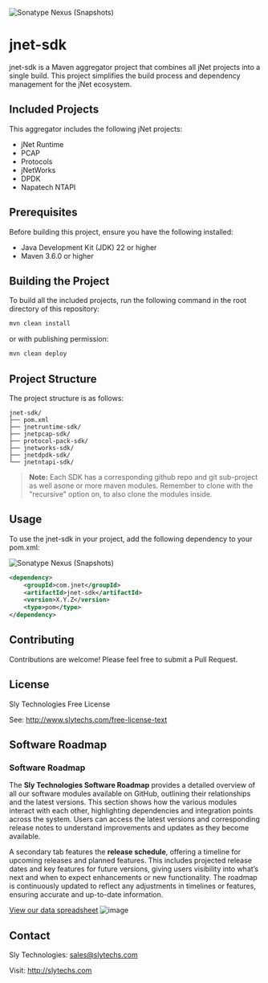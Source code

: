 ![Sonatype Nexus (Snapshots)](https://img.shields.io/nexus/s/com.slytechs.jnet/jnet-sdk-parent?server=https%3A%2F%2Fs01.oss.sonatype.org%2F)

# jnet-sdk

jnet-sdk is a Maven aggregator project that combines all jNet projects into a single build. This project simplifies the build process and dependency management for the jNet ecosystem.

## Included Projects

This aggregator includes the following jNet projects:

- jNet Runtime
- PCAP
- Protocols
- jNetWorks
- DPDK
- Napatech NTAPI

## Prerequisites

Before building this project, ensure you have the following installed:

- Java Development Kit (JDK) 22 or higher
- Maven 3.6.0 or higher

## Building the Project

To build all the included projects, run the following command in the root directory of this repository:

```bash
mvn clean install
```
or with publishing permission:
```bash
mvn clean deploy
```

## Project Structure
The project structure is as follows:

```
jnet-sdk/
├── pom.xml
├── jnetruntime-sdk/
├── jnetpcap-sdk/
├── protocol-pack-sdk/
├── jnetworks-sdk/
├── jnetdpdk-sdk/
└── jnetntapi-sdk/
```

> **Note:** Each SDK has a corresponding github repo and git sub-project as well asone or more maven modules. Remember to clone with the "recursive" option on, to also clone the modules inside.

## Usage
To use the jnet-sdk in your project, add the following dependency to your pom.xml:

![Sonatype Nexus (Snapshots)](https://img.shields.io/nexus/s/com.slytechs.jnet/jnet-sdk-parent?server=https%3A%2F%2Fs01.oss.sonatype.org%2F)

```xml
<dependency>
    <groupId>com.jnet</groupId>
    <artifactId>jnet-sdk</artifactId>
    <version>X.Y.Z</version>
    <type>pom</type>
</dependency>
```
## Contributing
Contributions are welcome! Please feel free to submit a Pull Request.

## License
Sly Technologies Free License

See: http://www.slytechs.com/free-license-text

## Software Roadmap
### Software Roadmap

The **Sly Technologies Software Roadmap** provides a detailed overview of all our software modules available on GitHub, outlining their relationships and the latest versions. This section shows how the various modules interact with each other, highlighting dependencies and integration points across the system. Users can access the latest versions and corresponding release notes to understand improvements and updates as they become available.

A secondary tab features the **release schedule**, offering a timeline for upcoming releases and planned features. This includes projected release dates and key features for future versions, giving users visibility into what’s next and when to expect enhancements or new functionality. The roadmap is continuously updated to reflect any adjustments in timelines or features, ensuring accurate and up-to-date information.

[View our data spreadsheet](https://docs.google.com/spreadsheets/d/1hCep3Lk0s_BV1jQj48Jqu3aYTGsJ7ytsERZ8xKqF7LY/edit?usp=sharing)
![image](https://github.com/user-attachments/assets/33dc75fc-b46b-4aba-831f-5864b537a912)


## Contact
Sly Technologies: sales@slytechs.com

Visit: http://slytechs.com


